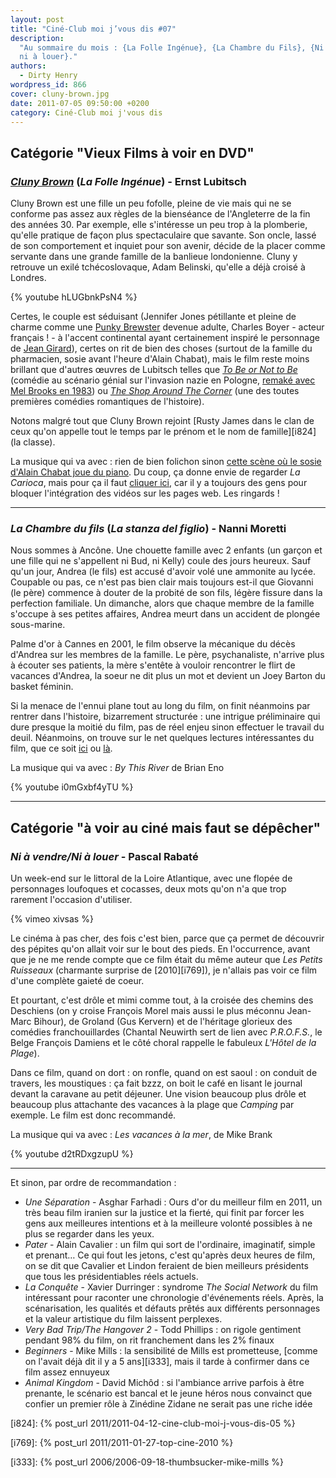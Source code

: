 ```yaml
---
layout: post
title: "Ciné-Club moi j’vous dis #07"
description:
  "Au sommaire du mois : {La Folle Ingénue}, {La Chambre du Fils}, {Ni à vendre,
  ni à louer}."
authors:
  - Dirty Henry
wordpress_id: 866
cover: cluny-brown.jpg
date: 2011-07-05 09:50:00 +0200
category: Ciné-Club moi j'vous dis
---
```


## Catégorie "Vieux Films à voir en DVD"

### [_Cluny Brown_][a] (_La Folle Ingénue_) - Ernst Lubitsch

Cluny Brown est une fille un peu fofolle, pleine de vie mais qui ne se conforme
pas assez aux règles de la bienséance de l'Angleterre de la fin des années 30.
Par exemple, elle s'intéresse un peu trop à la plomberie, qu'elle pratique de
façon plus spectaculaire que savante. Son oncle, lassé de son comportement et
inquiet pour son avenir, décide de la placer comme servante dans une grande
famille de la banlieue londonienne. Cluny y retrouve un exilé tchécoslovaque,
Adam Belinski, qu'elle a déjà croisé à Londres.

{% youtube hLUGbnkPsN4 %}

Certes, le couple est séduisant (Jennifer Jones pétillante et pleine de charme
comme une [Punky Brewster][3] devenue adulte, Charles Boyer - acteur
français ! - à l'accent continental ayant certainement inspiré le personnage de
[Jean Girard][4]), certes on rit de bien des choses (surtout de la famille du
pharmacien, sosie avant l'heure d'Alain Chabat), mais le film reste moins
brillant que d'autres œuvres de Lubitsch telles que [_To Be or Not to Be_][b]
(comédie au scénario génial sur l'invasion nazie en Pologne, [remaké avec Mel
Brooks en 1983][c]) ou [_The Shop Around The Corner_][d] (une des toutes
premières comédies romantiques de l'histoire).

Notons malgré tout que Cluny Brown rejoint [Rusty James dans le clan de ceux
qu'on appelle tout le temps par le prénom et le nom de famille][i824] (la
classe).

La musique qui va avec : rien de bien folichon sinon [cette scène où le sosie
d'Alain Chabat joue du piano][5]. Du coup, ça donne envie de regarder _La
Carioca_, mais pour ça il faut [cliquer ici][6], car il y a toujours des gens
pour bloquer l'intégration des vidéos sur les pages web. Les ringards !

---

### _La Chambre du fils_ (_La stanza del figlio_) - Nanni Moretti

Nous sommes à Ancône. Une chouette famille avec 2 enfants (un garçon et une
fille qui ne s'appellent ni Bud, ni Kelly) coule des jours heureux. Sauf qu'un
jour, Andrea (le fils) est accusé d'avoir volé une ammonite au lycée. Coupable
ou pas, ce n'est pas bien clair mais toujours est-il que Giovanni (le père)
commence à douter de la probité de son fils, légère fissure dans la perfection
familiale. Un dimanche, alors que chaque membre de la famille s'occupe à ses
petites affaires, Andrea meurt dans un accident de plongée sous-marine.

Palme d'or à Cannes en 2001, le film observe la mécanique du décès d'Andrea sur
les membres de la famille. Le père, psychanaliste, n'arrive plus à écouter ses
patients, la mère s'entête à vouloir rencontrer le flirt de vacances d'Andrea,
la soeur ne dit plus un mot et devient un Joey Barton du basket féminin.

Si la menace de l'ennui plane tout au long du film, on finit néanmoins par
rentrer dans l'histoire, bizarrement structurée : une intrigue préliminaire qui
dure presque la moitié du film, pas de réel enjeu sinon effectuer le travail du
deuil. Néanmoins, on trouve sur le net quelques lectures intéressantes du film,
que ce soit [ici][1] ou [là][2].

La musique qui va avec : _By This River_ de Brian Eno

{% youtube i0mGxbf4yTU %}

---

## Catégorie "à voir au ciné mais faut se dépêcher"

### _Ni à vendre/Ni à louer_ - Pascal Rabaté

Un week-end sur le littoral de la Loire Atlantique, avec une flopée de
personnages loufoques et cocasses, deux mots qu'on n'a que trop rarement
l'occasion d'utiliser.

{% vimeo xivsas %}

Le cinéma à pas cher, des fois c'est bien, parce que ça permet de découvrir des
pépites qu'on allait voir sur le bout des pieds. En l'occurrence, avant que je
ne me rende compte que ce film était du même auteur que _Les Petits Ruisseaux_
(charmante surprise de [2010][i769]), je n'allais pas voir ce film d'une
complète gaieté de coeur.

Et pourtant, c'est drôle et mimi comme tout, à la croisée des chemins des
Deschiens (on y croise François Morel mais aussi le plus méconnu Jean-Marc
Bihour), de Groland (Gus Kervern) et de l'héritage glorieux des comédies
franchouillardes (Chantal Neuwirth sert de lien avec _P.R.O.F.S._, le Belge
François Damiens et le côté choral rappelle le fabuleux _L'Hôtel de la Plage_).

Dans ce film, quand on dort : on ronfle, quand on est saoul : on conduit de
travers, les moustiques : ça fait bzzz, on boit le café en lisant le journal
devant la caravane au petit déjeuner. Une vision beaucoup plus drôle et beaucoup
plus attachante des vacances à la plage que _Camping_ par exemple. Le film est
donc recommandé.

La musique qui va avec : _Les vacances à la mer_, de Mike Brank

{% youtube d2tRDxgzupU %}

---

Et sinon, par ordre de recommandation :

- _Une Séparation_ - Asghar Farhadi : Ours d'or du meilleur film en 2011, un
  très beau film iranien sur la justice et la fierté, qui finit par forcer les
  gens aux meilleures intentions et à la meilleure volonté possibles à ne plus
  se regarder dans les yeux.
- _Pater_ - Alain Cavalier : un film qui sort de l'ordinaire, imaginatif, simple
  et prenant… Ce qui fout les jetons, c'est qu'après deux heures de film, on se
  dit que Cavalier et Lindon feraient de bien meilleurs présidents que tous les
  présidentiables réels actuels.
- _La Conquête_ - Xavier Durringer : syndrome _The Social Network_ du film
  intéressant pour raconter une chronologie d'événements réels. Après, la
  scénarisation, les qualités et défauts prêtés aux différents personnages et la
  valeur artistique du film laissent perplexes.
- _Very Bad Trip/The Hangover 2_ - Todd Phillips : on rigole gentiment pendant
  98% du film, on rit franchement dans les 2% finaux
- _Beginners_ - Mike Mills : la sensibilité de Mills est prometteuse, [comme on
  l'avait déjà dit il y a 5 ans][i333], mais il tarde à confirmer dans ce film
  assez ennuyeux
- _Animal Kingdom_ - David Michôd : si l'ambiance arrive parfois à être
  prenante, le scénario est bancal et le jeune héros nous convainct que confier
  un premier rôle à Zinédine Zidane ne serait pas une riche idée

[i824]: {% post_url 2011/2011-04-12-cine-club-moi-j-vous-dis-05 %}

[i769]: {% post_url 2011/2011-01-27-top-cine-2010 %}

[i333]: {% post_url 2006/2006-09-18-thumbsucker-mike-mills %}

[1]: https://www.cineclubdecaen.com/realisateur/moretti/chambredufils.htm
[2]:
  https://web.archive.org/web/20071005065649/http://www.cinetic.be/spip.php?article80
[3]: https://www.dailymotion.com/video/x8tgu7 "Générique de Punky Brewster"
[4]:
  https://www.dailymotion.com/video/x3z07e
  "Talladega Nights - Ricky meets Jean Girard"
[5]: https://www.youtube.com/watch?v=i7NVoM9pv94&t=158s
[6]:
  https://www.youtube.com/watch?v=cfgfQoN-zHk
  "La Carioca dans La Cité de la Peur"
[a]: https://www.themoviedb.org/movie/52270-cluny-brown
[b]: https://www.themoviedb.org/movie/198-to-be-or-not-to-be
[c]: https://www.themoviedb.org/movie/22998-to-be-or-not-to-be
[d]: https://www.themoviedb.org/movie/20334-the-shop-around-the-corner
